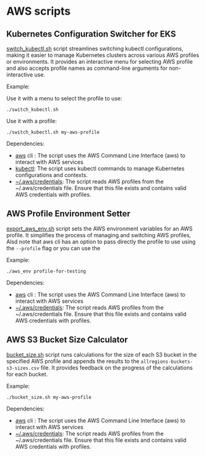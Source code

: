 # AWS scripts

## Kubernetes Configuration Switcher for EKS

[switch_kubectl.sh](switch_kubectl.sh) script streamlines switching kubectl configurations, making it easier to manage Kubernetes clusters
across various AWS profiles or environments. It provides an interactive menu for selecting AWS profile
and also accepts profile names as command-line arguments for non-interactive use.

Example:

Use it with a menu to select the profile to use:

```
./switch_kubectl.sh
```

Use it with a profile:

```
./switch_kubectl.sh my-aws-profile
```

Dependencies:

- [aws](https://aws.amazon.com/es/cli/) cli : The script uses the AWS Command Line Interface (aws) to interact with AWS services
- [kubectl](https://kubernetes.io/es/docs/tasks/tools/): The script uses kubectl commands to manage Kubernetes configurations and contexts.
- [~/.aws/credentials](https://docs.aws.amazon.com/cli/latest/userguide/cli-configure-files.html): The script reads AWS profiles from the ~/.aws/credentials file. Ensure that this file exists and contains valid AWS credentials with profiles.

## AWS Profile Environment Setter

[export_aws_env.sh](export_aws_env.sh) script sets the AWS environment variables for an AWS profile. It simplifies the process of managing and switching AWS profiles, Alsd note that aws cli has an option to pass directly the profile to use using the `--profile` flag or you can use the

Example:

```
./aws_env profile-for-testing
```

Dependencies:

- [aws](https://aws.amazon.com/es/cli/) cli : The script uses the AWS Command Line Interface (aws) to interact with AWS services
- [~/.aws/credentials](https://docs.aws.amazon.com/cli/latest/userguide/cli-configure-files.html): The script reads AWS profiles from the ~/.aws/credentials file. Ensure that this file exists and contains valid AWS credentials with profiles.

## AWS S3 Bucket Size Calculator

[bucket_size.sh](bucket_size.sh) script runs calculations for the size of each S3 bucket in the specified AWS profile and appends the results to the `allregions-buckets-s3-sizes.csv` file. It provides feedback on the progress of the calculations for each bucket.

Example:

```
./bucket_size.sh my-aws-profile
```

Dependencies:

- [aws](https://aws.amazon.com/es/cli/) cli : The script uses the AWS Command Line Interface (aws) to interact with AWS services
- [~/.aws/credentials](https://docs.aws.amazon.com/cli/latest/userguide/cli-configure-files.html): The script reads AWS profiles from the ~/.aws/credentials file. Ensure that this file exists and contains valid AWS credentials with profiles.
